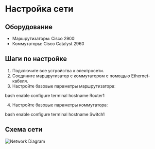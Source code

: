 # Настройка сети

## Оборудование

- Маршрутизаторы: Cisco 2900
- Коммутаторы: Cisco Catalyst 2960

## Шаги по настройке

1. Подключите все устройства к электросети.
2. Соедините маршрутизатор с коммутатором с помощью Ethernet-кабеля.
3. Настройте базовые параметры маршрутизатора:
   
bash
   enable
   configure terminal
   hostname Router1
  
4. Настройте базовые параметры коммутатора:
   
bash
   enable
   configure terminal
   hostname Switch1
  

## Схема сети

![Network Diagram](network_diagram.png)
